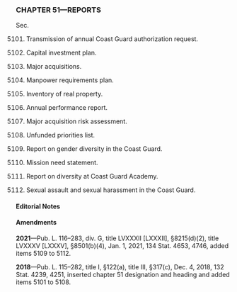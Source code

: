 ### **CHAPTER 51—REPORTS** ###

Sec.

5101. Transmission of annual Coast Guard authorization request.

5102. Capital investment plan.

5103. Major acquisitions.

5104. Manpower requirements plan.

5105. Inventory of real property.

5106. Annual performance report.

5107. Major acquisition risk assessment.

5108. Unfunded priorities list.

5109. Report on gender diversity in the Coast Guard.

5110. Mission need statement.

5111. Report on diversity at Coast Guard Academy.

5112. Sexual assault and sexual harassment in the Coast Guard.

#### **Editorial Notes** ####

#### Amendments ####

**2021**—Pub. L. 116–283, div. G, title LVXXXII [LXXXII], §8215(d)(2), title LVXXXV [LXXXV], §8501(b)(4), Jan. 1, 2021, 134 Stat. 4653, 4746, added items 5109 to 5112.

**2018**—Pub. L. 115–282, title I, §122(a), title III, §317(c), Dec. 4, 2018, 132 Stat. 4239, 4251, inserted chapter 51 designation and heading and added items 5101 to 5108.